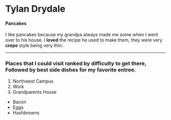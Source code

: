 # Tylan Drydale

#### Pancakes

I like pancakes because my grandpa always made me some when I went over to his house. I **loved** the recipe he used to make them, they were very **crepe** style being very thin. 

---

### Places that I could visit ranked by difficulty to get there, Followed by best side dishes for my favorite entree. 

1. Northwest Campus
2. Work
3. Grandparents House

* Bacon
* Eggs
* Hashbrowns